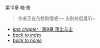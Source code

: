 第10章 暗·夜

>作者正在苦想剧情呢~~ 去别处逛逛叭~ 

- [*last chapter :* 第9章 落尘与尘](https://fiiish-yu.github.io/redleaf/chapters/chapter9)
- [*back to index*](https://fiiish-yu.github.io/redleaf/index)
- [*back to home*](https://fiiish-yu.github.io/)